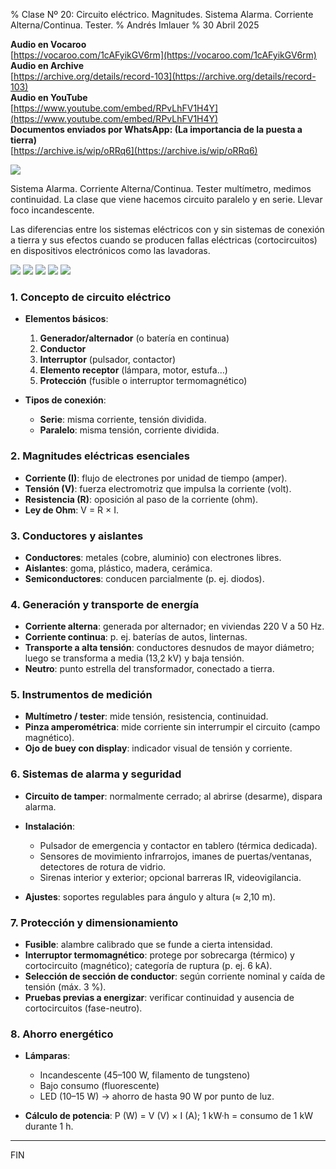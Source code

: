 % Clase Nº 20: Circuito eléctrico. Magnitudes. Sistema Alarma. Corriente Alterna/Continua. Tester. 
% Andrés Imlauer
% 30 Abril 2025

**Audio en Vocaroo**   
[https://vocaroo.com/1cAFyikGV6rm](https://vocaroo.com/1cAFyikGV6rm)   
**Audio en Archive**   
[https://archive.org/details/record-103](https://archive.org/details/record-103)   
**Audio en YouTube**   
[https://www.youtube.com/embed/RPvLhFV1H4Y](https://www.youtube.com/embed/RPvLhFV1H4Y)   
**Documentos enviados por WhatsApp: (La importancia de la puesta a tierra)**   
[https://archive.is/wip/oRRq6](https://archive.is/wip/oRRq6)   
   
![](https://scontent.fpss7-1.fna.fbcdn.net/v/t39.30808-6/494277040_1763111434550034_7338506165126566287_n.jpg?_nc_cat=1&ccb=1-7&_nc_sid=aa7b47&_nc_ohc=GZt0nbLtSBEQ7kNvwGpi3Ic&_nc_oc=Adl9OEWK2x2BFrSka3fyHXJZOdOxEnt2blm78wOC9MS4vw9Ozi31DFPDt2QciV44JKhNptYCe0-hUTi67GBDwiuZ&_nc_zt=23&_nc_ht=scontent.fpss7-1.fna&_nc_gid=lA7sM6TBMzYO534drQsiOg&oh=00_AfF8A1tz2NxZ5KuEmp76KiGwRFha6km4ajZGrxNulzU4Zg&oe=681847EC)

Sistema Alarma. Corriente Alterna/Continua. Tester multímetro, medimos continuidad. La clase que viene hacemos circuito paralelo y en serie. Llevar foco incandescente.

Las diferencias entre los sistemas eléctricos con y sin sistemas de conexión a tierra y sus efectos cuando se producen fallas eléctricas (cortocircuitos) en dispositivos
electrónicos como las lavadoras.


![](https://blogger.googleusercontent.com/img/b/R29vZ2xl/AVvXsEgplARuBd1uckqlx6Nrmmy7VzvhuM6wpsqJ9wc3kRe1Mb3c-qQiDou676qZhW4zASigsYp8g2lFgh1F6Oull-yNcsnG5AxuXj9KCWf9CJTG8p3JjYuLvaUIFtjbbDHbcwhCp-AB8ZA5FiCVBd8s4bxM7ABD1zLQ_WnXl9JJEUHm9IZNSL40Kd0h-ZVSjVA/s4160/IMG_20250429_192321455.jpg)
![](https://blogger.googleusercontent.com/img/b/R29vZ2xl/AVvXsEi0Ck8IxYTTiCvwSUDgia7kmQY2ep68VqBkDqkbNK52190exVUDI8QGbTgjJkt9Uer7BJ8HN3t2j8l6rmTT96n6KhvCHpNiMTKTsPOx0MhwmBtnOMdKE4mVmGF13JUCRW6EH9BRzDMgQx8-WopdOOt10G7MNaoqCesOpgOgSm3BAABH9SxIBo9eu38n7Jw/s4160/IMG_20250429_194331884.jpg)
![](https://blogger.googleusercontent.com/img/b/R29vZ2xl/AVvXsEjpVknt7TghhJd-sqGDu4AXFDohK3hz_cI-TzC-oTh3hHxi0h1N-oBSAkxqDYvXNMBsSaZwut-plw9QDEmMABkoEvkxnUlc14SZ3klHvVICjMIJVw1hHBUuPIpUQ2mkkLsjWPMP-QZ7oSCeLmJCK6hSV4VslaM3zD9GZy_6F1KBM9wdQps8OUGLpNQXtbI/s4160/IMG_20250429_194725622.jpg)
![](https://blogger.googleusercontent.com/img/b/R29vZ2xl/AVvXsEgvhmPuvfNN97ZtP8al-wVQu4-DDB0-J7isR0b75lEH8MgCjpNfTPcsonp8_U1zZeHDxh5N-7eFY2I8VqitVodqMZaRiLwIX21hKaTcKMzwVBoJ6GkUvO3t0SrZkJSe_y5Fi3ZVl5HzwiDqSNzyCU51-bup-osBf6Y_6hILUu9D_Y3ZCbtTmMGXIrgQD-k/s4160/IMG_20250429_200006777.jpg)
![](https://blogger.googleusercontent.com/img/b/R29vZ2xl/AVvXsEj1-U6q8YbxKmPXf6ZMdZ3QlwWsCjeBDxwwzbcIoHi6sFMQdIOrK7VGRAO-VQybwe5Sqstn_aUbyrsbdjWHTSMyTacPr2lGBC2goYmOTLcg1cEk52u8iYe0Zu6l1brjCtzfRYQQhD3TuTejwMCBVzYuBH0PYFsUNKi3ZZD3DmUwXh-J1CbeCD6whpg098g/s4160/IMG_20250429_201858377.jpg)

### 1. Concepto de circuito eléctrico

* **Elementos básicos**:

  1. **Generador/alternador** (o batería en continua)
  2. **Conductor**
  3. **Interruptor** (pulsador, contactor)
  4. **Elemento receptor** (lámpara, motor, estufa…)
  5. **Protección** (fusible o interruptor termomagnético)
* **Tipos de conexión**:

  * **Serie**: misma corriente, tensión dividida.
  * **Paralelo**: misma tensión, corriente dividida.

### 2. Magnitudes eléctricas esenciales

* **Corriente (I)**: flujo de electrones por unidad de tiempo (amper).
* **Tensión (V)**: fuerza electromotriz que impulsa la corriente (volt).
* **Resistencia (R)**: oposición al paso de la corriente (ohm).
* **Ley de Ohm**: V = R × I.

### 3. Conductores y aislantes

* **Conductores**: metales (cobre, aluminio) con electrones libres.
* **Aislantes**: goma, plástico, madera, cerámica.
* **Semiconductores**: conducen parcialmente (p. ej. diodos).

### 4. Generación y transporte de energía

* **Corriente alterna**: generada por alternador; en viviendas 220 V a 50 Hz.
* **Corriente continua**: p. ej. baterías de autos, linternas.
* **Transporte a alta tensión**: conductores desnudos de mayor diámetro; luego se transforma a media (13,2 kV) y baja tensión.
* **Neutro**: punto estrella del transformador, conectado a tierra.

### 5. Instrumentos de medición

* **Multímetro / tester**: mide tensión, resistencia, continuidad.
* **Pinza amperométrica**: mide corriente sin interrumpir el circuito (campo magnético).
* **Ojo de buey con display**: indicador visual de tensión y corriente.

### 6. Sistemas de alarma y seguridad

* **Circuito de tamper**: normalmente cerrado; al abrirse (desarme), dispara alarma.
* **Instalación**:

  * Pulsador de emergencia y contactor en tablero (térmica dedicada).
  * Sensores de movimiento infrarrojos, imanes de puertas/ventanas, detectores de rotura de vidrio.
  * Sirenas interior y exterior; opcional barreras IR, videovigilancia.
* **Ajustes**: soportes regulables para ángulo y altura (≈ 2,10 m).

### 7. Protección y dimensionamiento

* **Fusible**: alambre calibrado que se funde a cierta intensidad.
* **Interruptor termomagnético**: protege por sobrecarga (térmico) y cortocircuito (magnético); categoría de ruptura (p. ej. 6 kA).
* **Selección de sección de conductor**: según corriente nominal y caída de tensión (máx. 3 %).
* **Pruebas previas a energizar**: verificar continuidad y ausencia de cortocircuitos (fase-neutro).

### 8. Ahorro energético

* **Lámparas**:

  * Incandescente (45–100 W, filamento de tungsteno)
  * Bajo consumo (fluorescente)
  * LED (10–15 W) → ahorro de hasta 90 W por punto de luz.
* **Cálculo de potencia**: P (W) = V (V) × I (A); 1 kW·h = consumo de 1 kW durante 1 h.

---

FIN
